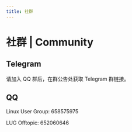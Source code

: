 ```yaml
---
title: 社群
---
```


# 社群 | Community

## Telegram

请加入 QQ 群后，在群公告处获取 Telegram 群链接。

## QQ

Linux User Group: 658575975

LUG Offtopic: 652060646
